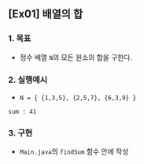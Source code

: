 ## [Ex01] 배열의 합

### 1. 목표
* 정수 배열 `N`의 모든 원소의 합을 구한다.


### 2. 실행예시

* `N = { {1,3,5}, {2,5,7}, {6,3,9} }`

```
sum : 41
```


### 3. 구현
* `Main.java`의 `findSum` 함수 안에 작성
